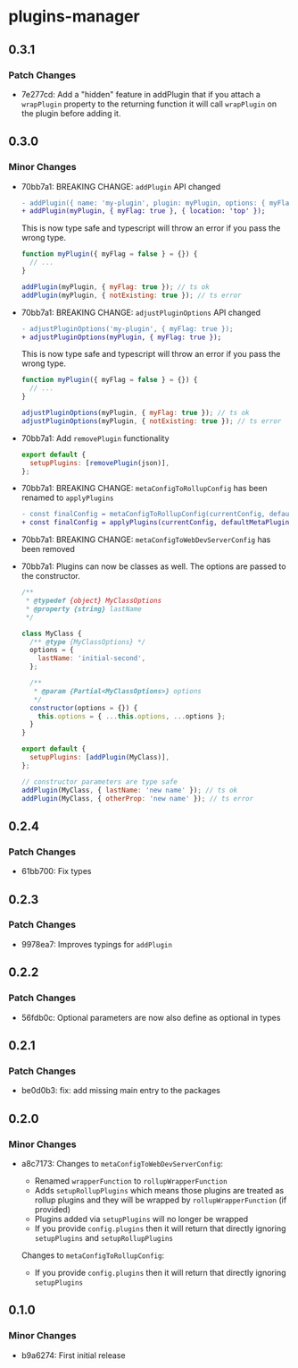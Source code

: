 # plugins-manager

## 0.3.1

### Patch Changes

- 7e277cd: Add a "hidden" feature in addPlugin that if you attach a `wrapPlugin` property to the returning function it will call `wrapPlugin` on the plugin before adding it.

## 0.3.0

### Minor Changes

- 70bb7a1: BREAKING CHANGE: `addPlugin` API changed

  ```diff
  - addPlugin({ name: 'my-plugin', plugin: myPlugin, options: { myFlag: true }, location: 'top' });
  + addPlugin(myPlugin, { myFlag: true }, { location: 'top' });
  ```

  This is now type safe and typescript will throw an error if you pass the wrong type.

  ```js
  function myPlugin({ myFlag = false } = {}) {
    // ...
  }

  addPlugin(myPlugin, { myFlag: true }); // ts ok
  addPlugin(myPlugin, { notExisting: true }); // ts error
  ```

- 70bb7a1: BREAKING CHANGE: `adjustPluginOptions` API changed

  ```diff
  - adjustPluginOptions('my-plugin', { myFlag: true });
  + adjustPluginOptions(myPlugin, { myFlag: true });
  ```

  This is now type safe and typescript will throw an error if you pass the wrong type.

  ```js
  function myPlugin({ myFlag = false } = {}) {
    // ...
  }

  adjustPluginOptions(myPlugin, { myFlag: true }); // ts ok
  adjustPluginOptions(myPlugin, { notExisting: true }); // ts error
  ```

- 70bb7a1: Add `removePlugin` functionality

  ```js
  export default {
    setupPlugins: [removePlugin(json)],
  };
  ```

- 70bb7a1: BREAKING CHANGE: `metaConfigToRollupConfig` has been renamed to `applyPlugins`

  ```diff
  - const finalConfig = metaConfigToRollupConfig(currentConfig, defaultMetaPlugins);
  + const finalConfig = applyPlugins(currentConfig, defaultMetaPlugins);
  ```

- 70bb7a1: BREAKING CHANGE: `metaConfigToWebDevServerConfig` has been removed
- 70bb7a1: Plugins can now be classes as well. The options are passed to the constructor.

  ```js
  /**
   * @typedef {object} MyClassOptions
   * @property {string} lastName
   */

  class MyClass {
    /** @type {MyClassOptions} */
    options = {
      lastName: 'initial-second',
    };

    /**
     * @param {Partial<MyClassOptions>} options
     */
    constructor(options = {}) {
      this.options = { ...this.options, ...options };
    }
  }

  export default {
    setupPlugins: [addPlugin(MyClass)],
  };

  // constructor parameters are type safe
  addPlugin(MyClass, { lastName: 'new name' }); // ts ok
  addPlugin(MyClass, { otherProp: 'new name' }); // ts error
  ```

## 0.2.4

### Patch Changes

- 61bb700: Fix types

## 0.2.3

### Patch Changes

- 9978ea7: Improves typings for `addPlugin`

## 0.2.2

### Patch Changes

- 56fdb0c: Optional parameters are now also define as optional in types

## 0.2.1

### Patch Changes

- be0d0b3: fix: add missing main entry to the packages

## 0.2.0

### Minor Changes

- a8c7173: Changes to `metaConfigToWebDevServerConfig`:

  - Renamed `wrapperFunction` to `rollupWrapperFunction`
  - Adds `setupRollupPlugins` which means those plugins are treated as rollup plugins and they will be wrapped by `rollupWrapperFunction` (if provided)
  - Plugins added via `setupPlugins` will no longer be wrapped
  - If you provide `config.plugins` then it will return that directly ignoring `setupPlugins` and `setupRollupPlugins`

  Changes to `metaConfigToRollupConfig`:

  - If you provide `config.plugins` then it will return that directly ignoring `setupPlugins`

## 0.1.0

### Minor Changes

- b9a6274: First initial release
